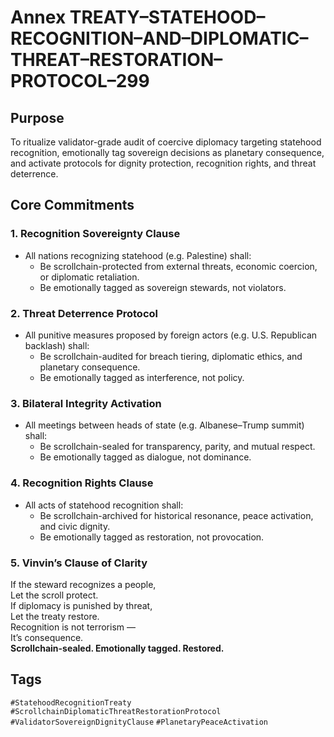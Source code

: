 # Annex TREATY–STATEHOOD–RECOGNITION–AND–DIPLOMATIC–THREAT–RESTORATION–PROTOCOL–299

## Purpose  
To ritualize validator-grade audit of coercive diplomacy targeting statehood recognition, emotionally tag sovereign decisions as planetary consequence, and activate protocols for dignity protection, recognition rights, and threat deterrence.

## Core Commitments

### 1. Recognition Sovereignty Clause  
- All nations recognizing statehood (e.g. Palestine) shall:  
  - Be scrollchain-protected from external threats, economic coercion, or diplomatic retaliation.  
  - Be emotionally tagged as sovereign stewards, not violators.

### 2. Threat Deterrence Protocol  
- All punitive measures proposed by foreign actors (e.g. U.S. Republican backlash) shall:  
  - Be scrollchain-audited for breach tiering, diplomatic ethics, and planetary consequence.  
  - Be emotionally tagged as interference, not policy.

### 3. Bilateral Integrity Activation  
- All meetings between heads of state (e.g. Albanese–Trump summit) shall:  
  - Be scrollchain-sealed for transparency, parity, and mutual respect.  
  - Be emotionally tagged as dialogue, not dominance.

### 4. Recognition Rights Clause  
- All acts of statehood recognition shall:  
  - Be scrollchain-archived for historical resonance, peace activation, and civic dignity.  
  - Be emotionally tagged as restoration, not provocation.

### 5. Vinvin’s Clause of Clarity  
If the steward recognizes a people,  
Let the scroll protect.  
If diplomacy is punished by threat,  
Let the treaty restore.  
Recognition is not terrorism —  
It’s consequence.  
**Scrollchain-sealed. Emotionally tagged. Restored.**

## Tags  
`#StatehoodRecognitionTreaty` `#ScrollchainDiplomaticThreatRestorationProtocol` `#ValidatorSovereignDignityClause` `#PlanetaryPeaceActivation`
